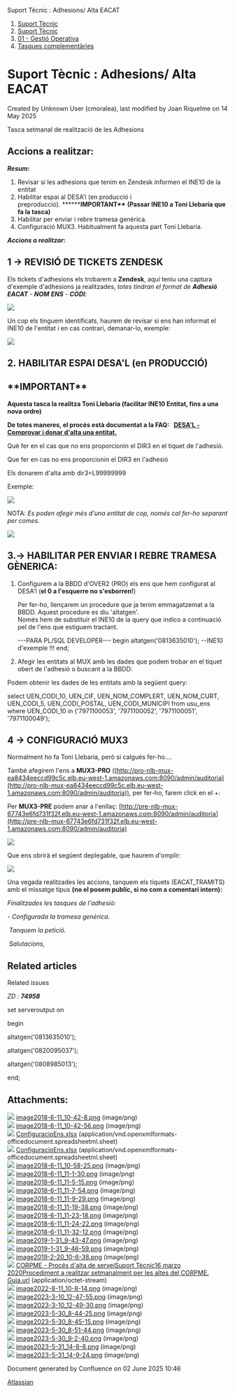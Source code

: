 Suport Tècnic : Adhesions/ Alta EACAT  

1.  [Suport Tècnic](index.html)
2.  [Suport Tècnic](13893782.html)
3.  [01 - Gestió Operativa](26313391.html)
4.  [Tasques complementàries](26313409.html)

Suport Tècnic : Adhesions/ Alta EACAT
=====================================

Created by Unknown User (cmoralea), last modified by Joan Riquelme on 14 May 2025

Tasca setmanal de realització de les Adhesions

Accions a realitzar:
--------------------

_**Resum:**_

1.  Revisar si les adhesions que tenim en Zendesk informen el INE10 de la entitat
2.  Habilitar espai al DESA'l (en producció i preproducció). **\*\*****IMPORTANT\*\*** **(Passar INE10 a Toni Llebaria que fa la tasca)**
3.  Habilitar per enviar i rebre tramesa genèrica.
4.  Configuració MUX3. Habitualment fa aquesta part Toni Llebaria.

_**Accions a realitzar:**_

**1 → REVISIÓ DE TICKETS ZENDESK**
----------------------------------

Els tickets d'adhesions els trobarem a **Zendesk**, aquí teniu una captura d'exemple d'adhesions ja realitzades, _totes tindran el format de **Adhesió EACAT** - **NOM** **ENS** - **CODI**_:

![](attachments/26313473/93356131.png)

Un cop els tinguem identificats, haurem de revisar si ens han informat el INE10 de l'entitat i en cas contrari, demanar-lo, exemple:

![](attachments/26313473/93356192.png)

  
2. **HABILITAR ESPAI DESA'L (en PRODUCCIÓ)** 
------------------------------------------------

**\*\*IMPORTANT\*\***
---------------------

**Aquesta tasca la realitza Toni Llebaria (facilitar INE10 Entitat, fins a una nova ordre)**

**De totes maneres, el procés està documentat a la FAQ:   [DESA'L - Comprovar i donar d'alta una entitat.](77824069.html)**

Què fer en el cas que no ens proporcionin el DIR3 en el tiquet de l'adhesió.

Que fer en cas no ens proporcionin el DIR3 en l'adhesió

Els donarem d'alta amb dir3=L99999999

Exemple:

![](attachments/26313473/81855710.png)

NOTA: _Es poden afegir més d'una entitat de cop, només cal fer-ho separant per comes._

![](attachments/26313473/81855711.png)

3.→ **HABILITAR PER ENVIAR I REBRE TRAMESA GÈNERICA**:
------------------------------------------------------

1.  Configurem a la BBDD d'OVER2 (PRO) els ens que hem configurat al DESA'l (**el 0 a l'esquerre no s'esborren!**)  
    
    Per fer-ho, llençarem un procedure que ja tenim emmagatzemat a la BBDD. Aquest procedure es diu 'altatgen'.  
    Només hem de substituir el INE10 de la query que indico a continuació pel de l'ens que estiguem tractant.
    
    \---PARA PL/SQL DEVELOPER--- 
    begin
    altatgen('0813635010'); --INE10 d'exemple !!!
    end;
    
2.  Afegir les entitats al MUX amb les dades que podem trobar en el tiquet obert de l'adhesió o buscant a la BBDD:

Podem obtenir les dades de les entitats amb la següent query: 

select UEN\_CODI\_10,
       UEN\_CIF,
       UEN\_NOM\_COMPLERT,
       UEN\_NOM\_CURT,
       UEN\_CODI\_5,
       UEN\_CODI\_POSTAL,
       UEN\_CODI\_MUNICIPI
  from usu\_ens
 where UEN\_CODI\_10 in ('7971100053',
                       '7971100052',
                       '7971100051',
                       '7971100049'); 

  

  

**4 → CONFIGURACIÓ MUX3**
-------------------------

Normalment ho fa Toni Llebaria, però si calgués fer-ho....

També afegirem l'ens a **MUX3-PRO** ([http://pro-nlb-mux-ea8434eeccd99c5c.elb.eu-west-1.amazonaws.com:8090/admin/auditoria](http://pro-nlb-mux-ea8434eeccd99c5c.elb.eu-west-1.amazonaws.com:8090/admin/auditoria)), per fer-ho, farem click en el +:  
  
Per **MUX3-PRE** podem anar a l'enllaç: [http://pre-nlb-mux-67743e6fd731f32f.elb.eu-west-1.amazonaws.com:8090/admin/auditoria](http://pre-nlb-mux-67743e6fd731f32f.elb.eu-west-1.amazonaws.com:8090/admin/auditoria)

  

![](attachments/26313473/93356129.png)

  

Que ens obrirà el següent deplegable, que haurem d'omplir:

![](attachments/26313473/93356130.png)

  

  

  

  

Una vegada realitzades les accions, tanquem els tiquets (EACAT\_TRAMITS) amb el missatge tipus **(no el posem public, si no com a comentari intern):**

_Finalitzades les tasques de l'adhesió:_

_\- Configurada la tramesa genèrica._

 _Tanquem la petició._

 _Salutacions,_

Related articles
----------------

  

Related issues

_ZD : **74958**_

  

  

set serveroutput on

begin

altatgen('0813635010');

altatgen('0820095037');

altatgen('0808985013');

end;

  

  

Attachments:
------------

![](images/icons/bullet_blue.gif) [image2018-6-11\_10-42-8.png](attachments/26313473/26317746.png) (image/png)  
![](images/icons/bullet_blue.gif) [image2018-6-11\_10-42-56.png](attachments/26313473/26317744.png) (image/png)  
![](images/icons/bullet_blue.gif) [ConfiguracioEns.xlsx](attachments/26313473/26317747.xlsx) (application/vnd.openxmlformats-officedocument.spreadsheetml.sheet)  
![](images/icons/bullet_blue.gif) [ConfiguracioEns.xlsx](attachments/26313473/26317742.xlsx) (application/vnd.openxmlformats-officedocument.spreadsheetml.sheet)  
![](images/icons/bullet_blue.gif) [image2018-6-11\_10-58-25.png](attachments/26313473/26317753.png) (image/png)  
![](images/icons/bullet_blue.gif) [image2018-6-11\_11-1-30.png](attachments/26313473/26317758.png) (image/png)  
![](images/icons/bullet_blue.gif) [image2018-6-11\_11-5-15.png](attachments/26313473/26317759.png) (image/png)  
![](images/icons/bullet_blue.gif) [image2018-6-11\_11-7-54.png](attachments/26313473/26317762.png) (image/png)  
![](images/icons/bullet_blue.gif) [image2018-6-11\_11-9-29.png](attachments/26313473/26317761.png) (image/png)  
![](images/icons/bullet_blue.gif) [image2018-6-11\_11-19-38.png](attachments/26313473/26317769.png) (image/png)  
![](images/icons/bullet_blue.gif) [image2018-6-11\_11-23-18.png](attachments/26313473/26317771.png) (image/png)  
![](images/icons/bullet_blue.gif) [image2018-6-11\_11-24-22.png](attachments/26313473/26317770.png) (image/png)  
![](images/icons/bullet_blue.gif) [image2018-6-11\_11-32-12.png](attachments/26313473/26317644.png) (image/png)  
![](images/icons/bullet_blue.gif) [image2019-1-31\_9-43-47.png](attachments/26313473/26315300.png) (image/png)  
![](images/icons/bullet_blue.gif) [image2019-1-31\_9-46-59.png](attachments/26313473/26315295.png) (image/png)  
![](images/icons/bullet_blue.gif) [image2019-2-20\_10-6-38.png](attachments/26313473/26314548.png) (image/png)  
![](images/icons/bullet_blue.gif) [CORPME - Procés d'alta de serveiSuport Tècnic16 marzo 2020Procediment a realitzar setmanalment per les altes del CORPME. Guia.url](attachments/26313473/64979246.url) (application/octet-stream)  
![](images/icons/bullet_blue.gif) [image2022-8-11\_10-8-14.png](attachments/26313473/77824176.png) (image/png)  
![](images/icons/bullet_blue.gif) [image2023-3-10\_12-47-55.png](attachments/26313473/81855710.png) (image/png)  
![](images/icons/bullet_blue.gif) [image2023-3-10\_12-49-30.png](attachments/26313473/81855711.png) (image/png)  
![](images/icons/bullet_blue.gif) [image2023-5-30\_8-44-25.png](attachments/26313473/93356129.png) (image/png)  
![](images/icons/bullet_blue.gif) [image2023-5-30\_8-45-15.png](attachments/26313473/93356130.png) (image/png)  
![](images/icons/bullet_blue.gif) [image2023-5-30\_8-51-44.png](attachments/26313473/93356131.png) (image/png)  
![](images/icons/bullet_blue.gif) [image2023-5-30\_9-2-40.png](attachments/26313473/93356132.png) (image/png)  
![](images/icons/bullet_blue.gif) [image2023-5-31\_14-8-8.png](attachments/26313473/93356191.png) (image/png)  
![](images/icons/bullet_blue.gif) [image2023-5-31\_14-9-24.png](attachments/26313473/93356192.png) (image/png)  

Document generated by Confluence on 02 June 2025 10:46

[Atlassian](http://www.atlassian.com/)